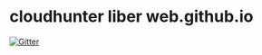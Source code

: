 # cloudhunter liber web.github.io

[![Gitter](https://badges.gitter.im/cloudlibz/cloudlibz.svg)](https://gitter.im/cloudlibz/cloudlibz?utm_source=badge&utm_medium=badge&utm_campaign=pr-badge&utm_content=badge)
